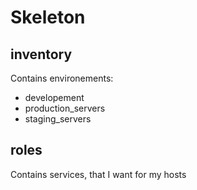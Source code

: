 # Skeleton

## inventory

Contains environements:
* developement
* production_servers
* staging_servers


## roles

Contains services, that I want for my hosts

<!-- Markdown -->
